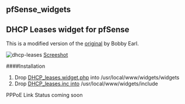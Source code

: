 ## pfSense_widgets
## DHCP Leases widget for pfSense
This is a modified version of the [original](https://github.com/bobbyearl/pfSense-DHCP-leases-widget) by Bobby Earl.

![dhcp-leases](https://cloud.githubusercontent.com/assets/1909283/9189175/b170ef42-3fb2-11e5-892e-ea8c79a8fe95.jpg)
[Screeshot](http://fuzionconsulting.ca/wp/pfsense-widgets/)


####Installation
1. Drop [DHCP_leases.widget.php](https://github.com/fuzion9/pfSense_widgets/blob/master/widgets/widgets/DHCP_leases.widget.php) into /usr/local/www/widgets/widgets
2. Drop [DHCP_leases.inc into](https://github.com/fuzion9/pfSense_widgets/blob/master/widgets/include/DHCP_leases.inc) /usr/local/www/widgets/include


PPPoE Link Status coming soon
